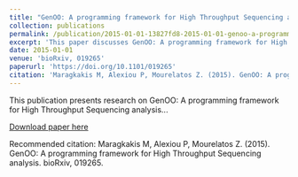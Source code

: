 ```yaml
---
title: "GenOO: A programming framework for High Throughput Sequencing analysis"
collection: publications
permalink: /publication/2015-01-01-13827fd8-2015-01-01-genoo-a-programming-framework
excerpt: 'This paper discusses GenOO: A programming framework for High Throughput Sequencing analysis...'
date: 2015-01-01
venue: 'bioRxiv, 019265'
paperurl: 'https://doi.org/10.1101/019265'
citation: 'Maragkakis M, Alexiou P, Mourelatos Z. (2015). GenOO: A programming framework for High Throughput Sequencing analysis. bioRxiv, 019265.'
---
```


This publication presents research on GenOO: A programming framework for High Throughput Sequencing analysis...

[Download paper here](https://doi.org/10.1101/019265)

Recommended citation: Maragkakis M, Alexiou P, Mourelatos Z. (2015). GenOO: A programming framework for High Throughput Sequencing analysis. bioRxiv, 019265.

